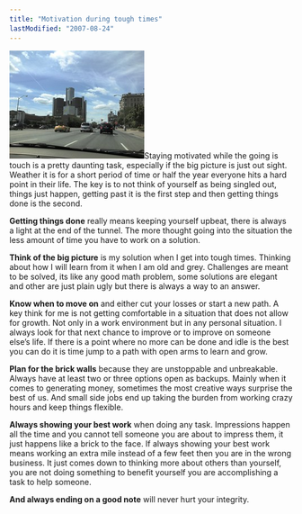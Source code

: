 ```yaml
---
title: "Motivation during tough times"
lastModified: "2007-08-24"
---
```


[![Beautiful detroit](/images/1165217460_ba90cd6251_m.jpg)](http://www.flickr.com/photos/dorkstyle/1165217460/ "Photo Sharing")Staying motivated while the going is touch is a pretty daunting task, especially if the big picture is just out sight. Weather it is for a short period of time or half the year everyone hits a hard point in their life. The key is to not think of yourself as being singled out, things just happen, getting past it is the first step and then getting things done is the second.

**Getting things done** really means keeping yourself upbeat, there is always a light at the end of the tunnel. The more thought going into the situation the less amount of time you have to work on a solution.

**Think of the big picture** is my solution when I get into tough times. Thinking about how I will learn from it when I am old and grey. Challenges are meant to be solved, its like any good math problem, some solutions are elegant and other are just plain ugly but there is always a way to an answer.

**Know when to move on** and either cut your losses or start a new path. A key think for me is not getting comfortable in a situation that does not allow for growth. Not only in a work environment but in any personal situation. I always look for that next chance to improve or to improve on someone else’s life. If there is a point where no more can be done and idle is the best you can do it is time jump to a path with open arms to learn and grow.

**Plan for the brick walls** because they are unstoppable and unbreakable. Always have at least two or three options open as backups. Mainly when it comes to generating money, sometimes the most creative ways surprise the best of us. And small side jobs end up taking the burden from working crazy hours and keep things flexible.

**Always showing your best work** when doing any task. Impressions happen all the time and you cannot tell someone you are about to impress them, it just happens like a brick to the face. If always showing your best work means working an extra mile instead of a few feet then you are in the wrong business. It just comes down to thinking more about others than yourself, you are not doing something to benefit yourself you are accomplishing a task to help someone.

**And always ending on a good note** will never hurt your integrity.
